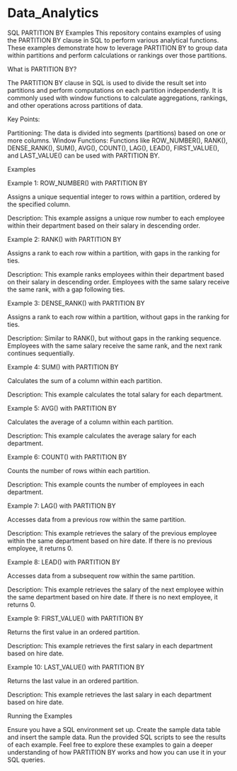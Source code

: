 # Data_Analytics
SQL PARTITION BY Examples
This repository contains examples of using the PARTITION BY clause in SQL to perform various analytical functions. These examples demonstrate how to leverage PARTITION BY to group data within partitions and perform calculations or rankings over those partitions.

What is PARTITION BY?  

The PARTITION BY clause in SQL is used to divide the result set into partitions and perform computations on each partition independently. It is commonly used with window functions to calculate aggregations, rankings, and other operations across partitions of data.

Key Points:

Partitioning: The data is divided into segments (partitions) based on one or more columns.
Window Functions: Functions like ROW_NUMBER(), RANK(), DENSE_RANK(), SUM(), AVG(), COUNT(), LAG(), LEAD(), FIRST_VALUE(), and LAST_VALUE() can be used with PARTITION BY.  

Examples

Example 1: ROW_NUMBER() with PARTITION BY  

Assigns a unique sequential integer to rows within a partition, ordered by the specified column.

Description: This example assigns a unique row number to each employee within their department based on their salary in descending order.

Example 2: RANK() with PARTITION BY  

Assigns a rank to each row within a partition, with gaps in the ranking for ties.

Description: This example ranks employees within their department based on their salary in descending order. Employees with the same salary receive the same rank, with a gap following ties.

Example 3: DENSE_RANK() with PARTITION BY  

Assigns a rank to each row within a partition, without gaps in the ranking for ties.

Description: Similar to RANK(), but without gaps in the ranking sequence. Employees with the same salary receive the same rank, and the next rank continues sequentially.

Example 4: SUM() with PARTITION BY

Calculates the sum of a column within each partition.

Description: This example calculates the total salary for each department.

Example 5: AVG() with PARTITION BY

Calculates the average of a column within each partition.

Description: This example calculates the average salary for each department.

Example 6: COUNT() with PARTITION BY

Counts the number of rows within each partition.

Description: This example counts the number of employees in each department.

Example 7: LAG() with PARTITION BY

Accesses data from a previous row within the same partition.

Description: This example retrieves the salary of the previous employee within the same department based on hire date. If there is no previous employee, it returns 0.

Example 8: LEAD() with PARTITION BY

Accesses data from a subsequent row within the same partition.

Description: This example retrieves the salary of the next employee within the same department based on hire date. If there is no next employee, it returns 0.

Example 9: FIRST_VALUE() with PARTITION BY

Returns the first value in an ordered partition.

Description: This example retrieves the first salary in each department based on hire date.

Example 10: LAST_VALUE() with PARTITION BY

Returns the last value in an ordered partition.

Description: This example retrieves the last salary in each department based on hire date.

Running the Examples

Ensure you have a SQL environment set up.
Create the sample data table and insert the sample data.
Run the provided SQL scripts to see the results of each example.
Feel free to explore these examples to gain a deeper understanding of how PARTITION BY works and how you can use it in your SQL queries.
